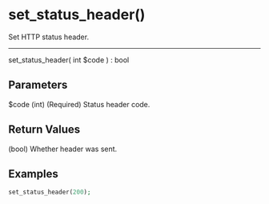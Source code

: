 # set_status_header()

Set HTTP status header.

---

set_status_header( int $code ) : bool

## Parameters

$code (int) (Required) Status header code.

## Return Values

(bool) Whether header was sent.

## Examples

```php
set_status_header(200);
```
